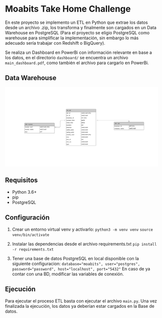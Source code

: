 # Moabits Take Home Challenge
En este proyecto se implemento un ETL en Python que extrae los datos desde un archivo .zip, los transforma y finalmente son cargados en un Data Warehouse en PostgreSQL (Para el proyecto se eligio PostgreSQL como warehouse para simplificar la implementación, sin embargo lo más adecuado sería trabajar con Redshift o BigQuery).

Se realiza un Dashboard en PowerBi con información relevante en base a los datos, en el directorio `dashboard/` se encuentra un archivo `main_dashboard.pdf`, como también el archivo para cargarlo en PowerBi. 

## Data Warehouse
[![Diagram](https://github.com/Dantergy/etl_communications/blob/main/Star%20model.png?raw=true "Diagram")](https://github.com/Dantergy/etl_communications/blob/main/Star%20model.png?raw=true "Diagram")

## Requisitos
- Python 3.6+
- pip
- PostgreSQL

## Configuración
1. Crear un entorno virtual venv y activarlo:
`python3 -m venv venv`
`source venv/bin/activate`

1. Instalar las dependencias desde el archivo requirements.txt
`pip install -r requirements.txt`

1. Tener una base de datos PostgreSQL en local disponible con la siguiente configuracion: `database="moabits", user="postgres", password="password", host="localhost", port="5432"` En caso de ya contar con una BD, modificar las variables de conexión.

## Ejecución

Para ejecutar el proceso ETL basta con ejecutar el archivo `main.py`.
Una vez finalizada la ejecución, los datos ya deberían estar cargados en la Base de datos.






